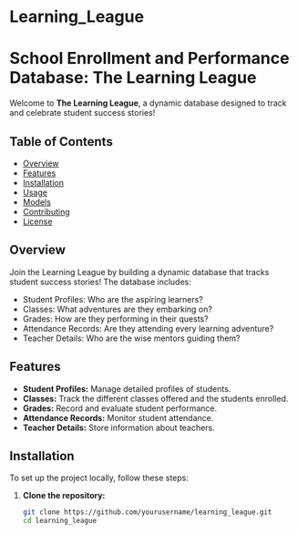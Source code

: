# Learning_League

# School Enrollment and Performance Database: The Learning League

Welcome to **The Learning League**, a dynamic database designed to track and celebrate student success stories!

## Table of Contents
- [Overview](#overview)
- [Features](#features)
- [Installation](#installation)
- [Usage](#usage)
- [Models](#models)
- [Contributing](#contributing)
- [License](#license)

## Overview
Join the Learning League by building a dynamic database that tracks student success stories! The database includes:
- Student Profiles: Who are the aspiring learners?
- Classes: What adventures are they embarking on?
- Grades: How are they performing in their quests?
- Attendance Records: Are they attending every learning adventure?
- Teacher Details: Who are the wise mentors guiding them?

## Features
- **Student Profiles:** Manage detailed profiles of students.
- **Classes:** Track the different classes offered and the students enrolled.
- **Grades:** Record and evaluate student performance.
- **Attendance Records:** Monitor student attendance.
- **Teacher Details:** Store information about teachers.

## Installation
To set up the project locally, follow these steps:

1. **Clone the repository:**
   ```bash
   git clone https://github.com/yourusername/learning_league.git
   cd learning_league
